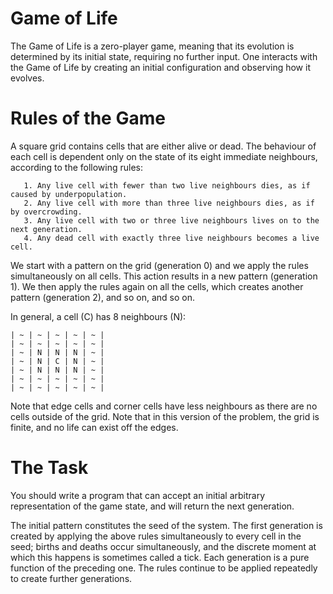 # Game of Life

The Game of Life is a zero-player game, meaning that its evolution is determined by its initial state, requiring no further input. 
One interacts with the Game of Life by creating an initial configuration and observing how it evolves.

# Rules of the Game

A square grid contains cells that are either alive or dead. The behaviour of each cell is dependent only on the state of its eight immediate neighbours, according to the following rules:

```
   1. Any live cell with fewer than two live neighbours dies, as if caused by underpopulation.
   2. Any live cell with more than three live neighbours dies, as if by overcrowding.
   3. Any live cell with two or three live neighbours lives on to the next generation.
   4. Any dead cell with exactly three live neighbours becomes a live cell.
```

We start with a pattern on the grid (generation 0) and we apply the rules simultaneously on all cells. This action results in a new pattern (generation 1). We then apply the rules again on all the cells, which creates another pattern (generation 2), and so on, and so on.

In general, a cell (C) has 8 neighbours (N):

```
| ~ | ~ | ~ | ~ | ~ | 
| ~ | ~ | ~ | ~ | ~ |
| ~ | N | N | N | ~ |
| ~ | N | C | N | ~ |
| ~ | N | N | N | ~ |
| ~ | ~ | ~ | ~ | ~ |
| ~ | ~ | ~ | ~ | ~ |
```
Note that edge cells and corner cells have less neighbours as there are no cells outside of the grid.
Note that in this version of the problem, the grid is finite, and no life can exist off the edges.

# The Task

You should write a program that can accept an initial arbitrary representation of the game state, and will return the next generation.

The initial pattern constitutes the seed of the system. The first generation is created by applying the above rules simultaneously to every cell in the seed; births and deaths occur simultaneously, and the discrete moment at which this happens is sometimes called a tick. Each generation is a pure function of the preceding one. The rules continue to be applied repeatedly to create further generations.
